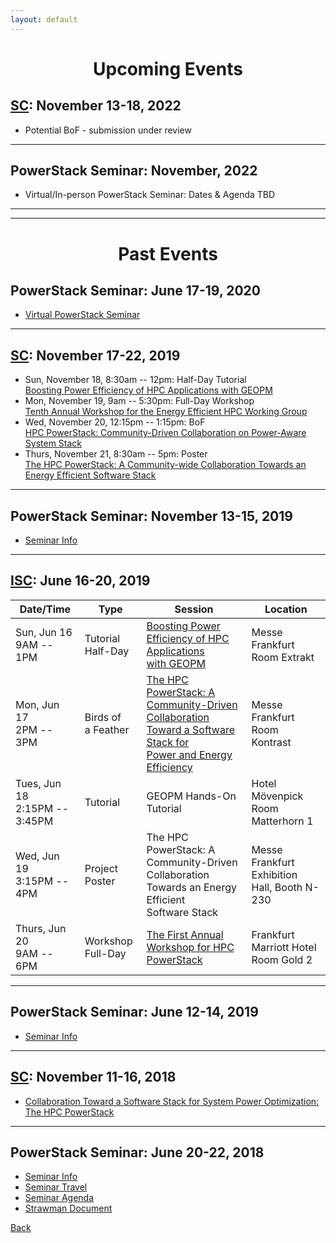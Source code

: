 ```yaml
---
layout: default
---
```

<h1 align="center">Upcoming Events</h1>

## [SC](https://sc22.supercomputing.org/): November 13-18, 2022
* Potential BoF - submission under review

---

## PowerStack Seminar: November, 2022
* Virtual/In-person PowerStack Seminar: Dates & Agenda TBD

---
---

<h1 align="center">Past Events</h1>

## PowerStack Seminar: June 17-19, 2020
* [Virtual PowerStack Seminar](raitenhaslach20.html)

---

## [SC](https://sc19.supercomputing.org/): November 17-22, 2019
* Sun, November 18, 8:30am -- 12pm: Half-Day Tutorial<br>[Boosting Power Efficiency of HPC Applications with GEOPM](https://sc19.supercomputing.org/presentation/?id=tut166&sess=sess178)
* Mon, November 19, 9am -- 5:30pm: Full-Day Workshop<br>[Tenth Annual Workshop for the Energy Efficient HPC Working Group](https://sc19.supercomputing.org/presentation/?id=wksp111&sess=sess123)
* Wed, November 20, 12:15pm -- 1:15pm: BoF<br>[HPC PowerStack: Community-Driven Collaboration on Power-Aware System Stack](https://sc19.supercomputing.org/?post_type=page&p=3480&sess=sess340)
* Thurs, November 21, 8:30am -- 5pm: Poster<br>[The HPC PowerStack: A Community-wide Collaboration Towards an Energy Efficient Software Stack](https://sc19.supercomputing.org/presentation/?id=rpost214&sess=sess348)

---

## PowerStack Seminar: November 13-15, 2019
* [Seminar Info](powerstack-nov19.html)

---

## [ISC](https://isc-hpc.com): June 16-20, 2019

| Date/Time                        | Type                  | Session                                                                                                                        | Location                                        |
|----------------------------------|-----------------------|--------------------------------------------------------------------------------------------------------------------------------|-------------------------------------------------|
| Sun, Jun 16<br>9AM -- 1PM        | Tutorial<br>Half-Day  | [Boosting Power Efficiency of HPC Applications<br>with GEOPM](isc19-tutorial.html)                                                   | Messe Frankfurt<br>Room Extrakt                 |
| Mon, Jun 17<br>2PM -- 3PM        | Birds of<br>a Feather | [The HPC PowerStack: A Community-Driven<br>Collaboration Toward a Software Stack for<br>Power and Energy Efficiency](isc19-bof.html) | Messe Frankfurt<br>Room Kontrast                |
| Tues, Jun 18<br>2:15PM -- 3:45PM | Tutorial              | GEOPM Hands-On Tutorial                                                                                                        | Hotel Mövenpick<br>Room Matterhorn 1            |
| Wed, Jun 19<br>3:15PM -- 4PM     | Project Poster        | The HPC PowerStack: A Community-Driven<br>Collaboration Towards an Energy Efficient<br>Software Stack                          | Messe Frankfurt<br>Exhibition Hall, Booth N-230 |
| Thurs, Jun 20<br>9AM -- 6PM      | Workshop<br>Full-Day  | [The First Annual Workshop for HPC PowerStack](isc19-workshop.html)                                                                     | Frankfurt Marriott Hotel<br>Room Gold 2         |

---

## PowerStack Seminar: June 12-14, 2019
* [Seminar Info](lrz19.html)

---

## [SC](https://sc18.supercomputing.org/): November 11-16, 2018
* [Collaboration Toward a Software Stack for System Power Optimization: The HPC PowerStack](https://sc18.supercomputing.org/presentation/?id=bof217&sess=sess450)

---

## PowerStack Seminar: June 20-22, 2018
* [Seminar Info](raitenhaslach18.html)
* [Seminar Travel](travel18.html)
* [Seminar Agenda](agenda18.html)
* [Strawman Document](strawman.pdf)


[Back](./)
